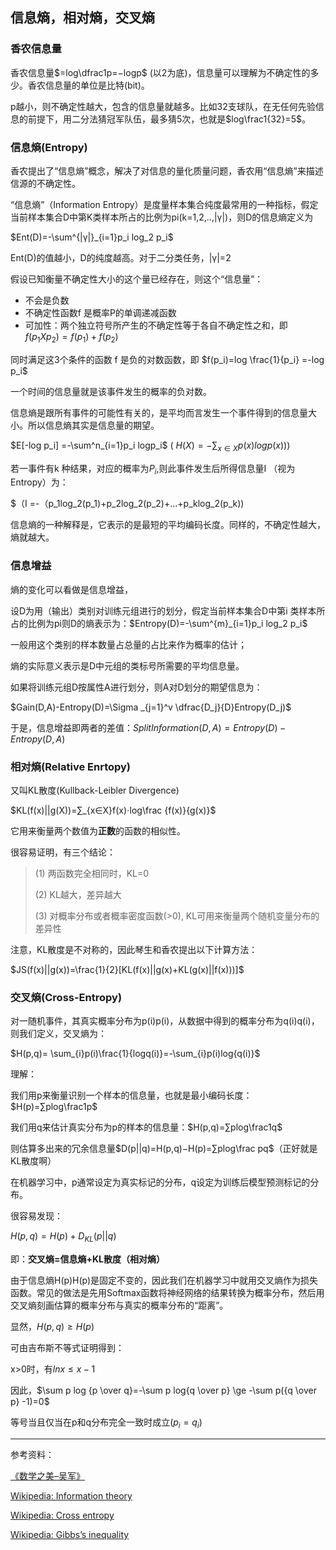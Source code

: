 ## 信息熵，相对熵，交叉熵



### 香农信息量

香农信息量$=log\dfrac1p=−logp$ (以2为底)，信息量可以理解为不确定性的多少。香农信息量的单位是比特(bit)。

p越小，则不确定性越大，包含的信息量就越多。比如32支球队，在无任何先验信息的前提下，用二分法猜冠军队伍，最多猜5次，也就是$log\frac1{32}=5$。

### 信息熵(Entropy)

香农提出了“信息熵”概念，解决了对信息的量化质量问题，香农用“信息熵”来描述信源的不确定性。

“信息熵”（Information Entropy）是度量样本集合纯度最常用的一种指标，假定当前样本集合D中第K类样本所占的比例为pi(k=1,2,..,|γ|)，则D的信息熵定义为

$Ent(D)=-\sum^{|γ|}_{i=1}p_i log_2 p_i$

Ent(D)的值越小，D的纯度越高。对于二分类任务，|γ|=2

假设已知衡量不确定性大小的这个量已经存在，则这个“信息量”：

- 不会是负数
- 不确定性函数f 是概率P的单调递减函数
- 可加性：两个独立符号所产生的不确定性等于各自不确定性之和，即 $f(p_1Xp_2)=f(p_1)+f(p_2)$

同时满足这3个条件的函数 f 是负的对数函数，即 $f(p_i)=log \frac{1}{p_i} =-log p_i$

一个时间的信息量就是该事件发生的概率的负对数。

信息熵是跟所有事件的可能性有关的，是平均而言发生一个事件得到的信息量大小。所以信息熵其实是信息量的期望。

$E[-log p_i] =-\sum^n_{i=1}p_i logp_i$   ( $H(X)=−∑_{x∈X}p(x)logp(x)$))

若一事件有k 种结果，对应的概率为$P_i$,则此事件发生后所得信息量I （视为Entropy）为：

$（I =-（p_1log_2(p_1)+p_2log_2(p_2)+...+p_klog_2(p_k))

信息熵的一种解释是，它表示的是最短的平均编码长度。同样的，不确定性越大，熵就越大。

### 信息增益

熵的变化可以看做是信息增益，

设D为用（输出）类别对训练元组进行的划分，假定当前样本集合D中第i 类样本所占的比例为pi则D的熵表示为：$Entropy(D)=-\sum^{m}_{i=1}p_i log_2 p_i$

一般用这个类别的样本数量占总量的占比来作为概率的估计；

熵的实际意义表示是D中元组的类标号所需要的平均信息量。

如果将训练元组D按属性A进行划分，则A对D划分的期望信息为： 

$Gain(D,A)-Entropy(D)=\Sigma _{j=1}^v  \dfrac{D_j}{D}Entropy(D_j)$

于是，信息增益即两者的差值：$SplitInformation(D,A)=Entropy(D)-Entropy(D,A)$

### 相对熵(Relative Enrtopy)

又叫KL散度(Kullback-Leibler Divergence)

$KL(f(x)||g(X))=∑_{x∈X}f(x)⋅log\frac {f(x)}{g(x)}$

它用来衡量两个数值为**正数**的函数的相似性。

很容易证明，有三个结论：

> (1) 两函数完全相同时，KL=0
>
> (2) KL越大，差异越大
>
> (3) 对概率分布或者概率密度函数(>0), KL可用来衡量两个随机变量分布的差异性

注意，KL散度是不对称的，因此琴生和香农提出以下计算方法：

$JS(f(x)||g(x))=\frac{1}{2}[KL(f(x)||g(x)+KL(g(x)||f(x)))]$

### 交叉熵(Cross-Entropy)

对一随机事件，其真实概率分布为p(i)p(i)，从数据中得到的概率分布为q(i)q(i)，则我们定义，交叉熵为：

$H(p,q)= \sum_{i}p(i)\frac{1}{logq(i)}=-\sum_{i}p(i)log{q(i)}$

理解：

我们用p来衡量识别一个样本的信息量，也就是最小编码长度：$H(p)=∑plog\frac1p$

我们用q来估计真实分布为p的样本的信息量：$H(p,q)=∑plog\frac1q$

则估算多出来的冗余信息量$D(p||q)=H(p,q)−H(p)=∑plog\frac pq$（正好就是KL散度啊）

在机器学习中，p通常设定为真实标记的分布，q设定为训练后模型预测标记的分布。

很容易发现：

$H(p,q)=H(p)+D_{KL}(p||q)$

即：**交叉熵=信息熵+KL散度（相对熵）**

由于信息熵H(p)H(p)是固定不变的，因此我们在机器学习中就用交叉熵作为损失函数。常见的做法是先用Softmax函数将神经网络的结果转换为概率分布，然后用交叉熵刻画估算的概率分布与真实的概率分布的“距离”。

显然，$H(p,q)≥H(p)$

可由吉布斯不等式证明得到：

x>0时，有$lnx \le x-1$

因此，$\sum p log {p \over q}=-\sum p log{q \over p} \ge -\sum p({q \over p} -1)=0$

等号当且仅当在p和q分布完全一致时成立$(p_i=q_i)$



------

参考资料：

[《数学之美–吴军》](https://book.douban.com/subject/10750155/)

[Wikipedia: Information theory](https://en.wikipedia.org/wiki/Information_theory)

[Wikipedia: Cross entropy](https://en.wikipedia.org/wiki/Cross_entropy)

[Wikipedia: Gibbs’s inequality](https://en.wikipedia.org/wiki/Gibbs%27_inequality)
